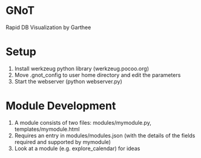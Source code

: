 GNoT
====

Rapid DB Visualization by Garthee


Setup
====
1. Install werkzeug python library (werkzeug.pocoo.org)
2. Move .gnot_config to user home directory and edit the parameters
3. Start the webserver (python webserver.py)

Module Development
====
1. A module consists of two files: modules/mymodule.py, templates/mymodule.html
2. Requires an entry in modules/modules.json (with the details of the fields required and supported by mymodule)
3. Look at a module (e.g. explore_calendar) for ideas
